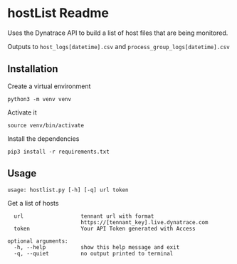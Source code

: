 # hostList Readme

Uses the Dynatrace API to build a list of host files that are being monitored.

Outputs to `host_logs[datetime].csv` and `process_group_logs[datetime].csv`

## Installation

Create a virtual environment

```python3 -m venv venv```

Activate it

```source venv/bin/activate```

Install the dependencies

```pip3 install -r requirements.txt```

## Usage

`usage: hostlist.py [-h] [-q] url token`

Get a list of hosts

```positional arguments:
  url                  tennant url with format
                       https://[tennant_key].live.dynatrace.com
  token                Your API Token generated with Access

optional arguments:
  -h, --help           show this help message and exit
  -q, --quiet          no output printed to terminal
```
